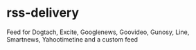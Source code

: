 # rss-delivery
Feed for Dogtach, Excite, Googlenews, Goovideo, Gunosy, Line, Smartnews, Yahootimetine and a custom feed
